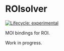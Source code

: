 
<!-- README.md is generated from README.Rmd. Please edit that file -->

# ROIsolver

<!-- badges: start -->

[![Lifecycle:
experimental](https://img.shields.io/badge/lifecycle-experimental-orange.svg)](https://www.tidyverse.org/lifecycle/#experimental)
<!-- badges: end -->

MOI bindings for ROI.

Work in progress.
